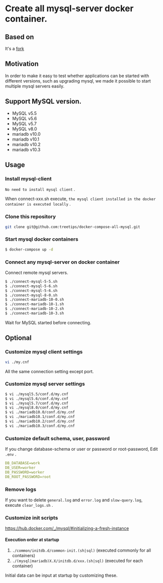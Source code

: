 Create all mysql-server docker container.
====

## Based on

It's a [fork](https://github.com/treetips/docker-compose-all-mysql)

## Motivation

In order to make it easy to test whether applications can be started with different versions, such as upgrading mysql, we made it possible to start multiple mysql servers easily.

## Support MySQL version.

- MySQL v5.5
- MySQL v5.6
- MySQL v5.7
- MySQL v8.0
- mariadb v10.0
- mariadb v10.1
- mariadb v10.2
- mariadb v10.3

## Usage

### Install mysql-client

`No need to install mysql client` .

When connect-xxx.sh execute, `the mysql client installed in the docker container is executed locally` .

### Clone this repository

```bash
git clone git@github.com:treetips/docker-compose-all-mysql.git
```

### Start mysql docker containers

```bash
$ docker-compose up -d
```

### Connect any mysql-server on docker container

Connect remote mysql servers.

```bash
$ ./connect-mysql-5-5.sh
$ ./connect-mysql-5-6.sh
$ ./connect-mysql-5-6.sh
$ ./connect-mysql-8-0.sh
$ ./connect-mariadb-10-0.sh
$ ./connect-mariadb-10-1.sh
$ ./connect-mariadb-10-2.sh
$ ./connect-mariadb-10-3.sh
```

Wait for MySQL started before connecting.

## Optional

### Customize mysql client settings

```bash
vi ./my.cnf
```

All the same connection setting except port.

### Customize mysql server settings

```bash
$ vi ./mysql5.5/conf.d/my.cnf
$ vi ./mysql5.6/conf.d/my.cnf
$ vi ./mysql5.7/conf.d/my.cnf
$ vi ./mysql8.0/conf.d/my.cnf
$ vi ./mariadb10.0/conf.d/my.cnf
$ vi ./mariadb10.1/conf.d/my.cnf
$ vi ./mariadb10.2/conf.d/my.cnf
$ vi ./mariadb10.3/conf.d/my.cnf
```

### Customize default schema, user, password

If you change database-schema or user or password or root-password, Edit `.env` .

```yaml
DB_DATABASE=work
DB_USER=worker
DB_PASSWORD=worker
DB_ROOT_PASSWORD=root
```

### Remove logs

If you want to delete `general.log` and `error.log` and `slow-query.log`, execute `clear_logs.sh` .

### Customize init scripts

https://hub.docker.com/_/mysql/#initializing-a-fresh-instance

#### Execution order at startup

1. `./common/initdb.d/common-init.(sh|sql)` (executed commonly for all containers)
1. `./(mysql|mariadb)X.X/initdb.d/xxx.(sh|sql)` (executed for each container)

Initial data can be input at startup by customizing these.
